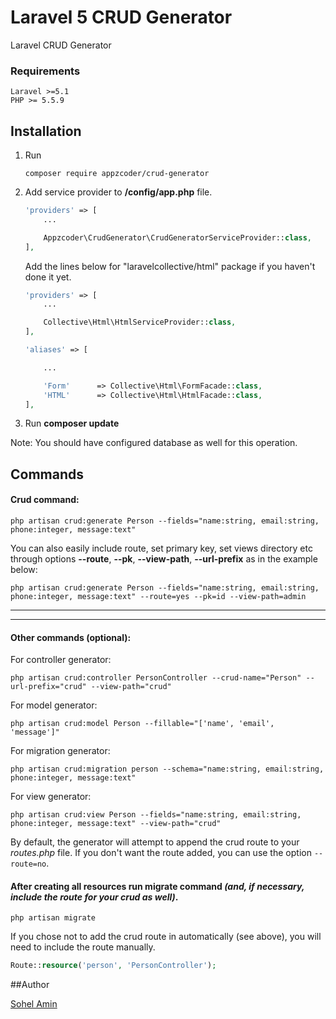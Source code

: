 # Laravel 5 CRUD Generator
Laravel CRUD Generator

### Requirements
    Laravel >=5.1
    PHP >= 5.5.9

## Installation

1. Run
    ```
    composer require appzcoder/crud-generator
    ```

2. Add service provider to **/config/app.php** file.
    ```php
    'providers' => [
        ...

        Appzcoder\CrudGenerator\CrudGeneratorServiceProvider::class,
    ],
    ```

    Add the lines below for "laravelcollective/html" package if you haven't done it yet.

    ```php
    'providers' => [
        ...

        Collective\Html\HtmlServiceProvider::class,
    ],

    'aliases' => [

        ...

        'Form'		=> Collective\Html\FormFacade::class,
    	'HTML'		=> Collective\Html\HtmlFacade::class,
    ],
    ```
3. Run **composer update**

Note: You should have configured database as well for this operation.

## Commands

#### Crud command:

```
php artisan crud:generate Person --fields="name:string, email:string, phone:integer, message:text"
```

You can also easily include route, set primary key, set views directory etc through options **--route**, **--pk**, **--view-path**, **--url-prefix** as in the example below:

```
php artisan crud:generate Person --fields="name:string, email:string, phone:integer, message:text" --route=yes --pk=id --view-path=admin
```

-----------
-----------


#### Other commands (optional):

For controller generator:

```
php artisan crud:controller PersonController --crud-name="Person" --url-prefix="crud" --view-path="crud"
```

For model generator:

```
php artisan crud:model Person --fillable="['name', 'email', 'message']"
```

For migration generator:

```
php artisan crud:migration person --schema="name:string, email:string, phone:integer, message:text"
```

For view generator:

```
php artisan crud:view Person --fields="name:string, email:string, phone:integer, message:text" --view-path="crud"
```

By default, the generator will attempt to append the crud route to your *routes.php* file. If you don't want the route added, you can use the option ```--route=no```.

#### After creating all resources run migrate command *(and, if necessary, include the route for your crud as well)*.

```
php artisan migrate
```

If you chose not to add the crud route in automatically (see above), you will need to include the route manually.
```php
Route::resource('person', 'PersonController');
```

##Author

[Sohel Amin](http://www.sohelamin.com)
